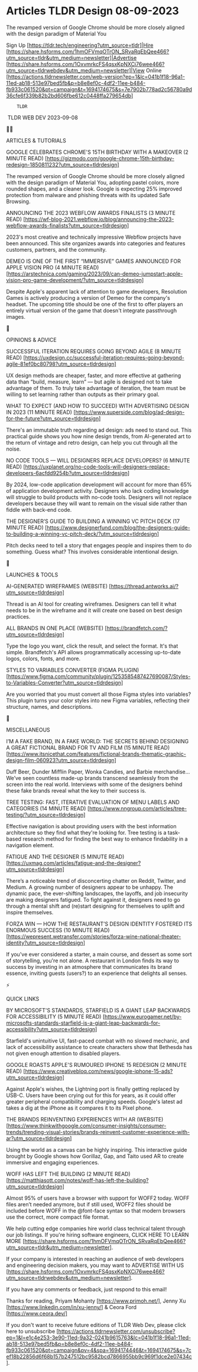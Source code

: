 # Articles TLDR Design 08-09-2023

The revamped version of Google Chrome should be more closely aligned
with the design paradigm of Material You  

Sign Up [https://tldr.tech/engineering?utm_source=tldr]|Hire
[https://share.hsforms.com/1hmOFVmqOTrON_SRvaRqEbQee466?utm_source=tldr&utm_medium=newsletter]|Advertise
[https://share.hsforms.com/1OxvmrkcFS4qsxKpNXCi76wee466?utm_source=tldrwebdev&utm_medium=newsletter]|View
Online
[https://actions.tldrnewsletter.com/web-version?ep=1&lc=041b1f18-96a1-11ed-ab18-513e97bed5fb&p=b8e8ef0c-4df2-11ee-b484-fb933c061520&pt=campaign&t=1694174675&s=7e7902b778ad2c56780a9d36cfe6f339b82b2bd606fbe612c0448ffa279654db]


		TLDR 

 TLDR WEB DEV 2023-09-08

🧑‍💻 

ARTICLES & TUTORIALS

GOOGLE CELEBRATES CHROME'S 15TH BIRTHDAY WITH A MAKEOVER (2 MINUTE
READ)
[https://gizmodo.com/google-chrome-15th-birthday-redesign-1850811232?utm_source=tldrdesign]

The revamped version of Google Chrome should be more closely aligned
with the design paradigm of Material You, adopting pastel colors, more
rounded shapes, and a cleaner look. Google is expecting 25% improved
protection from malware and phishing threats with its updated Safe
Browsing. 

ANNOUNCING THE 2023 WEBFLOW AWARDS FINALISTS (3 MINUTE READ)
[https://wf-blog-2021.webflow.io/blog/announcing-the-2023-webflow-awards-finalists?utm_source=tldrdesign]

2023's most creative and technically impressive Webflow projects have
been announced. This site organizes awards into categories and
features customers, partners, and the community. 

DEMEO IS ONE OF THE FIRST “IMMERSIVE” GAMES ANNOUNCED FOR APPLE
VISION PRO (4 MINUTE READ)
[https://arstechnica.com/gaming/2023/09/can-demeo-jumpstart-apple-vision-pro-game-development/?utm_source=tldrdesign]

Despite Apple's apparent lack of attention to game developers,
Resolution Games is actively producing a version of Demeo for the
company's headset. The upcoming title should be one of the first to
offer players an entirely virtual version of the game that doesn't
integrate passthrough images. 

🧠 

OPINIONS & ADVICE

SUCCESSFUL ITERATION REQUIRES GOING BEYOND AGILE (8 MINUTE READ)
[https://uxdesign.cc/successful-iteration-requires-going-beyond-agile-81ef0bc80798?utm_source=tldrdesign]

UX design methods are cheaper, faster, and more effective at gathering
data than “build, measure, learn” — but agile is designed not to
take advantage of them. To truly take advantage of iteration, the team
must be willing to set learning rather than outputs as their primary
goal. 

WHAT TO EXPECT (AND HOW TO SUCCEED) WITH ADVERTISING DESIGN IN 2023
(11 MINUTE READ)
[https://www.superside.com/blog/ad-design-for-the-future?utm_source=tldrdesign]

There's an immutable truth regarding ad design: ads need to stand out.
This practical guide shows you how nine design trends, from
AI-generated art to the return of vintage and retro design, can help
you cut through all the noise. 

NO CODE TOOLS — WILL DESIGNERS REPLACE DEVELOPERS? (6 MINUTE READ)
[https://uxplanet.org/no-code-tools-will-designers-replace-developers-6acfdd9254b?utm_source=tldrdesign]

By 2024, low-code application development will account for more than
65% of application development activity. Designers who lack coding
knowledge will struggle to build products with no-code tools.
Designers will not replace developers because they will want to remain
on the visual side rather than fiddle with back-end code. 

THE DESIGNER’S GUIDE TO BUILDING A WINNING VC PITCH DECK (17 MINUTE
READ)
[https://www.designerfund.com/blog/the-designers-guide-to-building-a-winning-vc-pitch-deck/?utm_source=tldrdesign]

Pitch decks need to tell a story that engages people and inspires them
to do something. Guess what? This involves considerable intentional
design. 

🚀 

LAUNCHES & TOOLS

AI-GENERATED WIREFRAMES (WEBSITE)
[https://thread.antworks.ai/?utm_source=tldrdesign]

Thread is an AI tool for creating wireframes. Designers can tell it
what needs to be in the wireframe and it will create one based on best
design practices. 

ALL BRANDS IN ONE PLACE (WEBSITE)
[https://brandfetch.com/?utm_source=tldrdesign]

Type the logo you want, click the result, and select the format. It's
that simple. Brandfetch's API allows programmatically accessing
up-to-date logos, colors, fonts, and more. 

STYLES TO VARIABLES CONVERTER (FIGMA PLUGIN)
[https://www.figma.com/community/plugin/1253585487427690087/Styles-to-Variables-Converter?utm_source=tldrdesign]

Are you worried that you must convert all those Figma styles into
variables? This plugin turns your color styles into new Figma
variables, reflecting their structure, names, and descriptions. 

🎁 

MISCELLANEOUS

I’M A FAKE BRAND, IN A FAKE WORLD: THE SECRETS BEHIND DESIGNING A
GREAT FICTIONAL BRAND FOR TV AND FILM (15 MINUTE READ)
[https://www.itsnicethat.com/features/fictional-brands-thematic-graphic-design-film-060923?utm_source=tldrdesign]

Duff Beer, Dunder Mifflin Paper, Wonka Candies, and Barbie
merchandise… We’ve seen countless made-up brands transcend
seamlessly from the screen into the real world. Interviews with some
of the designers behind these fake brands reveal what the key to their
success is. 

TREE TESTING: FAST, ITERATIVE EVALUATION OF MENU LABELS AND CATEGORIES
(14 MINUTE READ)
[https://www.nngroup.com/articles/tree-testing/?utm_source=tldrdesign]

Effective navigation is about providing users with the best
information architecture so they find what they're looking for. Tree
testing is a task-based research method for finding the best way to
enhance findability in a navigation element. 

FATIGUE AND THE DESIGNER (5 MINUTE READ)
[https://uxmag.com/articles/fatigue-and-the-designer?utm_source=tldrdesign]

There’s a noticeable trend of disconcerting chatter on Reddit,
Twitter, and Medium. A growing number of designers appear to be
unhappy. The dynamic pace, the ever-shifting landscapes, the layoffs,
and job insecurity are making designers fatigued. To fight against it,
designers need to go through a mental shift and (re)start designing
for themselves to uplift and inspire themselves. 

FORZA WIN — HOW THE RESTAURANT’S DESIGN IDENTITY FOSTERED ITS
ENORMOUS SUCCESS (10 MINUTE READ)
[https://wepresent.wetransfer.com/stories/forza-wine-national-theater-identity?utm_source=tldrdesign]

If you've ever considered a starter, a main course, and dessert as
some sort of storytelling, you're not alone. A restaurant in London
finds its way to success by investing in an atmosphere that
communicates its brand essence, inviting guests (users?) to an
experience that delights all senses. 

⚡ 

QUICK LINKS

BY MICROSOFT'S STANDARDS, STARFIELD IS A GIANT LEAP BACKWARDS FOR
ACCESSIBILITY (5 MINUTE READ)
[https://www.eurogamer.net/by-microsofts-standards-starfield-is-a-giant-leap-backwards-for-accessibility?utm_source=tldrdesign]

Starfield's unintuitive UI, fast-paced combat with no slowed mechanic,
and lack of accessibility assistance to create characters show that
Bethesda has not given enough attention to disabled players. 

GOOGLE ROASTS APPLE'S RUMOURED IPHONE 15 REDESIGN (2 MINUTE READ)
[https://www.creativebloq.com/news/google-iphone-15-ads?utm_source=tldrdesign]

Against Apple's wishes, the Lightning port is finally getting replaced
by USB-C. Users have been crying out for this for years, as it could
offer greater peripheral compatibility and charging speeds. Google's
latest ad takes a dig at the iPhone as it compares it to its Pixel
phone. 

THE BRANDS REINVENTING EXPERIENCES WITH AR (WEBSITE)
[https://www.thinkwithgoogle.com/consumer-insights/consumer-trends/trending-visual-stories/brands-reinvent-customer-experience-with-ar?utm_source=tldrdesign]

Using the world as a canvas can be highly inspiring. This interactive
guide brought by Google shows how Gorillaz, Gap, and Taito used AR to
create immersive and engaging experiences. 

WOFF HAS LEFT THE BUILDING (2 MINUTE READ)
[https://matthiasott.com/notes/woff-has-left-the-building?utm_source=tldrdesign]

Almost 95% of users have a browser with support for WOFF2 today. WOFF
files aren’t needed anymore, but if still used, WOFF2 files should
be included before WOFF in the @font-face syntax so that modern
browsers use the correct, more compact file format. 

 We help cutting edge companies hire world class technical talent
through our job listings. If you're hiring software engineers, CLICK
HERE TO LEARN MORE
[https://share.hsforms.com/1hmOFVmqOTrON_SRvaRqEbQee466?utm_source=tldr&utm_medium=newsletter].


If your company is interested in reaching an audience of web
developers and engineering decision makers, you may want to ADVERTISE
WITH US
[https://share.hsforms.com/1OxvmrkcFS4qsxKpNXCi76wee466?utm_source=tldrwebdev&utm_medium=newsletter].


If you have any comments or feedback, just respond to this email! 

Thanks for reading, 
Priyam Mohanty [https://www.primoh.net/], Jenny Xu
[https://www.linkedin.com/in/xu-jenny/] & Ceora Ford
[https://www.ceora.dev/] 

If you don't want to receive future editions of TLDR Web Dev,
please click here to unsubscribe
[https://actions.tldrnewsletter.com/unsubscribe?ep=1&l=e1c4e253-3e90-11ed-9a32-0241b9615763&lc=041b1f18-96a1-11ed-ab18-513e97bed5fb&p=b8e8ef0c-4df2-11ee-b484-fb933c061520&pt=campaign&pv=4&spa=1694174446&t=1694174675&s=7cef18b22856d6f68b157b247512bc9582bcd7866955bb9c969f1dce2e07434c].